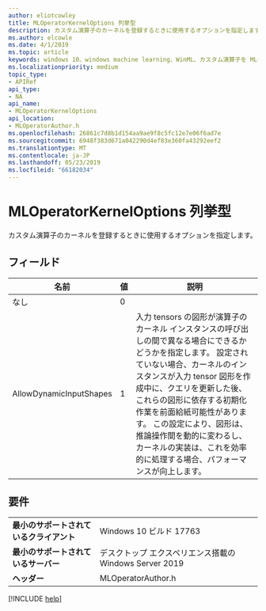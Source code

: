 ```yaml
---
author: eliotcowley
title: MLOperatorKernelOptions 列挙型
description: カスタム演算子のカーネルを登録するときに使用するオプションを指定します。
ms.author: elcowle
ms.date: 4/1/2019
ms.topic: article
keywords: windows 10、windows machine learning、WinML、カスタム演算子を MLOperatorKernelOptions
ms.localizationpriority: medium
topic_type:
- APIRef
api_type:
- NA
api_name:
- MLOperatorKernelOptions
api_location:
- MLOperatorAuthor.h
ms.openlocfilehash: 26861c7d8b1d154aa9ae9f8c5fc12e7e06f6ad7e
ms.sourcegitcommit: 6948f383d671a042290d4ef83e360fa43292eef2
ms.translationtype: MT
ms.contentlocale: ja-JP
ms.lasthandoff: 05/23/2019
ms.locfileid: "66182034"
---
```

# <a name="mloperatorkerneloptions-enum"></a>MLOperatorKernelOptions 列挙型

カスタム演算子のカーネルを登録するときに使用するオプションを指定します。

## <a name="fields"></a>フィールド

| 名前 | 値 | 説明 |
|------|-------|-------------|
| なし | 0 | |
| AllowDynamicInputShapes | 1 | 入力 tensors の図形が演算子のカーネル インスタンスの呼び出しの間で異なる場合にできるかどうかを指定します。 設定されていない場合、カーネルのインスタンスが入力 tensor 図形を作成中に、クエリを更新した後、これらの図形に依存する初期化作業を前面給紙可能性があります。 この設定により、図形は、推論操作間を動的に変わるし、カーネルの実装は、これを効率的に処理する場合、パフォーマンスが向上します。 |

## <a name="requirements"></a>要件

| | |
|-|-|
| **最小のサポートされているクライアント** | Windows 10 ビルド 17763 |
| **最小のサポートされているサーバー** | デスクトップ エクスペリエンス搭載の Windows Server 2019 |
| **ヘッダー** | MLOperatorAuthor.h |

[!INCLUDE [help](../../includes/get-help.md)]
